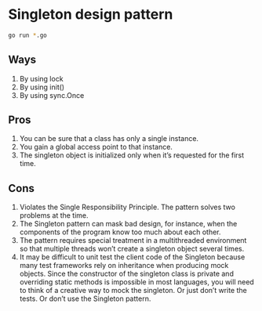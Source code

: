 # Singleton design pattern


```bash 
go run *.go
```

## Ways
1. By using lock
2. By using init()
3. By using sync.Once

## Pros
1. You can be sure that a class has only a single instance.
2. You gain a global access point to that instance.
3. The singleton object is initialized only when it’s requested for the first time.

## Cons
1. Violates the Single Responsibility Principle. The pattern solves two problems at the time.
2. The Singleton pattern can mask bad design, for instance, when the components of the program know too much about each other.
3. The pattern requires special treatment in a multithreaded environment so that multiple threads won’t create a singleton object several times.
4. It may be difficult to unit test the client code of the Singleton because many test frameworks rely on inheritance when producing mock objects. Since the constructor of the singleton class is private and overriding static methods is impossible in most languages, you will need to think of a creative way to mock the singleton. Or just don’t write the tests. Or don’t use the Singleton pattern.